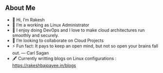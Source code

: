 ## About Me
- 👋 Hi, I’m Rakesh
- 💼 I’m a working as Linux Administrator 
- 💙 I enjoy doing DevOps and I love to make cloud architectures run smoothly and securely.
- 🔎 I’m looking to collaborate on Cloud Projects
- ⚡ Fun fact: It pays to keep an open mind, but not so open your brains fall out. ― Carl Sagan
- 🖋 Currently writting blogs on Linux configurations : https://rakeshbajpayee.in/blogs
 <!--- - 🌱 I’m currently working as Linux Admin - 📫 Reach me on mail@rakeshbajpayee.in
- 😄 Pronouns: He/Him --->
<!---
## I 💗

<body>
    <table>
        <tr>
            <td>
                <img src="https://skillicons.dev/icons?i=python" alt="Python" /><br>Python
            </td>
            <td>
                <img src="https://skillicons.dev/icons?i=bash" alt="Bash" /><br>Bash
            </td>
            <td>
                <img src="https://skillicons.dev/icons?i=git" alt="Git" /><br>Git
            </td>
            <td>
                <img src="https://skillicons.dev/icons?i=azure" alt="Azure" /><br>Azure
            </td>
            <td>
                <img src="https://skillicons.dev/icons?i=aws" alt="AWS" /><br>AWS
            </td>
            <td>
                <img src="https://skillicons.dev/icons?i=kubernetes" alt="Kubernetes" /><br>Kubernetes
            </td>
            <td>
                <img src="https://skillicons.dev/icons?i=docker" alt="Docker" /><br>Docker
            </td>
            <td>
                <img src="https://skillicons.dev/icons?i=gitlab" alt="GitLab" /><br>GitLab
            </td>
            <td>
                <img src="https://raw.githubusercontent.com/devicons/devicon/master/icons/argocd/argocd-original.svg" alt="Argo CD" /><br>Argo CD
            </td>
        </tr>
        <tr>
            <td>
                <img src="https://skillicons.dev/icons?i=terraform" alt="Terraform" /><br>Terraform
            </td>
            <td>
                <img src="https://skillicons.dev/icons?i=prometheus" alt="Prometheus" /><br>Prometheus
            </td>
            <td>
                <img src="https://skillicons.dev/icons?i=grafana" alt="Grafana" /><br>Grafana
            </td>
            <td>
                <img src="https://skillicons.dev/icons?i=nginx" alt="Nginx" /><br>Nginx
            </td>
            <td>
                <img src="https://skillicons.dev/icons?i=linux" alt="Linux" /><br>Linux
            </td>
            <td>
                <img src="https://skillicons.dev/icons?i=redis" alt="Redis" /><br>Redis
            </td>
            <td>
                <img src="https://skillicons.dev/icons?i=mysql" alt="MySQL" /><br>MySQL
            </td>
            <td>
                <img src="https://skillicons.dev/icons?i=mongodb" alt="MongoDB" /><br>MongoDB
            </td>
            <td>
                <img src="https://skillicons.dev/icons?i=kafka" alt="Kafka" /><br>Kafka
            </td>
        </tr>
    </table>
</body>



Helion55/Helion55 is a ✨ special ✨ repository because its `README.md` (this file) appears on your GitHub profile.
You can click the Preview link to take a look at your changes.
--->
